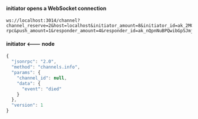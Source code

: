 
#### initiator opens a WebSocket connection
```
ws://localhost:3014/channel?channel_reserve=2&host=localhost&initiator_amount=8&initiator_id=ak_2MGLPW2CHTDXJhqFJezqSwYSNwbZokSKkG7wSbGtVmeyjGfHtm&lock_period=10&port=12340&protocol=json-rpc&push_amount=1&responder_amount=4&responder_id=ak_nQpnNuBPQwibGpSJmjAah6r3ktAB7pG9JHuaGWHgLKxaKqEvC&role=initiator&timeout_accept=100
```

#### initiator <--- node
```javascript
{
  "jsonrpc": "2.0",
  "method": "channels.info",
  "params": {
    "channel_id": null,
    "data": {
      "event": "died"
    }
  },
  "version": 1
}
```
